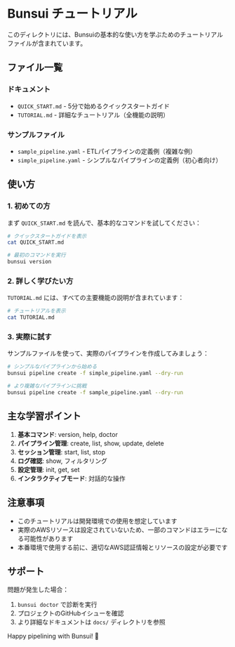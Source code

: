 # Bunsui チュートリアル

このディレクトリには、Bunsuiの基本的な使い方を学ぶためのチュートリアルファイルが含まれています。

## ファイル一覧

### ドキュメント
- `QUICK_START.md` - 5分で始めるクイックスタートガイド
- `TUTORIAL.md` - 詳細なチュートリアル（全機能の説明）

### サンプルファイル
- `sample_pipeline.yaml` - ETLパイプラインの定義例（複雑な例）
- `simple_pipeline.yaml` - シンプルなパイプラインの定義例（初心者向け）

## 使い方

### 1. 初めての方

まず `QUICK_START.md` を読んで、基本的なコマンドを試してください：

```bash
# クイックスタートガイドを表示
cat QUICK_START.md

# 最初のコマンドを実行
bunsui version
```

### 2. 詳しく学びたい方

`TUTORIAL.md` には、すべての主要機能の説明が含まれています：

```bash
# チュートリアルを表示
cat TUTORIAL.md
```

### 3. 実際に試す

サンプルファイルを使って、実際のパイプラインを作成してみましょう：

```bash
# シンプルなパイプラインから始める
bunsui pipeline create -f simple_pipeline.yaml --dry-run

# より複雑なパイプラインに挑戦
bunsui pipeline create -f sample_pipeline.yaml --dry-run
```

## 主な学習ポイント

1. **基本コマンド**: version, help, doctor
2. **パイプライン管理**: create, list, show, update, delete
3. **セッション管理**: start, list, stop
4. **ログ確認**: show, フィルタリング
5. **設定管理**: init, get, set
6. **インタラクティブモード**: 対話的な操作

## 注意事項

- このチュートリアルは開発環境での使用を想定しています
- 実際のAWSリソースは設定されていないため、一部のコマンドはエラーになる可能性があります
- 本番環境で使用する前に、適切なAWS認証情報とリソースの設定が必要です

## サポート

問題が発生した場合：

1. `bunsui doctor` で診断を実行
2. プロジェクトのGitHubイシューを確認
3. より詳細なドキュメントは `docs/` ディレクトリを参照

Happy pipelining with Bunsui! 🚀 